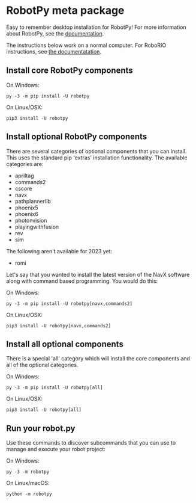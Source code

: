 RobotPy meta package
====================

Easy to remember desktop installation for RobotPy! For more information
about RobotPy, see the [documentation](https://robotpy.readthedocs.io).

The instructions below work on a normal computer. For RoboRIO instructions,
see [the documentatation](https://robotpy.readthedocs.io/en/stable/install/robot.html#install-robotpy).


Install core RobotPy components
-------------------------------

On Windows:

```
py -3 -m pip install -U robotpy
```

On Linux/OSX:

```
pip3 install -U robotpy
```

Install optional RobotPy components
-----------------------------------

There are several categories of optional components that you can install. This
uses the standard pip 'extras' installation functionality. The available
categories are:

* apriltag
* commands2
* cscore
* navx
* pathplannerlib
* phoenix5
* phoenix6
* photonvision
* playingwithfusion
* rev
* sim

The following aren't available for 2023 yet:

* romi

Let's say that you wanted to install the latest version of the NavX software
along with command based programming. You would do this:

On Windows:

```
py -3 -m pip install -U robotpy[navx,commands2]
```

On Linux/OSX:

```
pip3 install -U robotpy[navx,commands2]
```

Install all optional components
-------------------------------

There is a special 'all' category which will install the core components
and all of the optional categories.

On Windows:

```
py -3 -m pip install -U robotpy[all]
```

On Linux/OSX:

```
pip3 install -U robotpy[all]
```

Run your robot.py
-----------------

Use these commands to discover subcommands that you can use to manage and execute
your robot project:

On Windows:

```
py -3 -m robotpy
```

On Linux/macOS:

```
python -m robotpy
```
